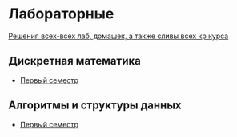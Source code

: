 # Лабораторные
[Решения всех-всех лаб, домашек, а также сливы всех кр курса](https://neerc.ifmo.ru/lgd.pdf)
## Дискретная математика
* [Первый семестр](1sem/dm)
## Алгоритмы и структуры данных
* [Первый семестр](1sem/algos)
